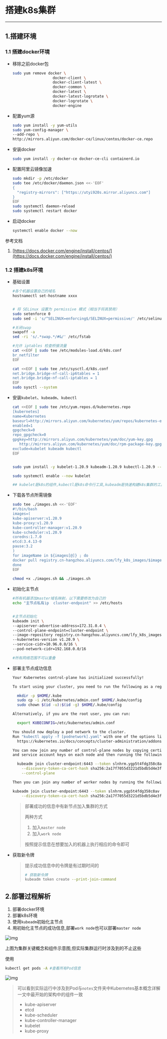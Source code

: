 # 搭建k8s集群

---

## 1.搭建环境

### 1.1 搭建docker环境

- 移除之前docker包

  ``` bash
  sudo yum remove docker \
                    docker-client \
                    docker-client-latest \
                    docker-common \
                    docker-latest \
                    docker-latest-logrotate \
                    docker-logrotate \
                    docker-engine
  ```

  

- 配置yum源

  ```bash
  sudo yum install -y yum-utils
  sudo yum-config-manager \
  --add-repo \
  http://mirrors.aliyun.com/docker-ce/linux/centos/docker-ce.repo
  ```

  

- 安装docker

  ```bash
  sudo yum install -y docker-ce docker-ce-cli containerd.io
  ```

  

- 配置阿里云镜像加速

  ```bash
  sudo mkdir -p /etc/docker
  sudo tee /etc/docker/daemon.json <<-'EOF'
  {
    "registry-mirrors": ["https://utyi920s.mirror.aliyuncs.com"]
  }
  EOF
  sudo systemctl daemon-reload
  sudo systemctl restart docker
  ```

  

- 启动docker

  ```bash
  systemctl enable docker --now
  ```

  

参考文档

1. [https://docs.docker.com/engine/install/centos/](https://docs.docker.com/engine/install/centos/)

### 1.2 搭建k8s环境

- 基础设置

  ```bash
  #各个机器设置自己的域名
  hostnamectl set-hostname xxxx
  
  
  # 将 SELinux 设置为 permissive 模式（相当于将其禁用）
  sudo setenforce 0
  sudo sed -i 's/^SELINUX=enforcing$/SELINUX=permissive/' /etc/selinux/config
  
  #关闭swap
  swapoff -a  
  sed -ri 's/.*swap.*/#&/' /etc/fstab
  
  #允许 iptables 检查桥接流量
  cat <<EOF | sudo tee /etc/modules-load.d/k8s.conf
  br_netfilter
  EOF
  
  cat <<EOF | sudo tee /etc/sysctl.d/k8s.conf
  net.bridge.bridge-nf-call-ip6tables = 1
  net.bridge.bridge-nf-call-iptables = 1
  EOF
  sudo sysctl --system
  
  ```

  

- 安装`kubelet`、`kubeadm`、`kubectl`

  ```bash
  cat <<EOF | sudo tee /etc/yum.repos.d/kubernetes.repo
  [kubernetes]
  name=Kubernetes
  baseurl=http://mirrors.aliyun.com/kubernetes/yum/repos/kubernetes-el7-x86_64
  enabled=1
  gpgcheck=0
  repo_gpgcheck=0
  gpgkey=http://mirrors.aliyun.com/kubernetes/yum/doc/yum-key.gpg
     http://mirrors.aliyun.com/kubernetes/yum/doc/rpm-package-key.gpg
  exclude=kubelet kubeadm kubectl
  EOF
  
  
  sudo yum install -y kubelet-1.20.9 kubeadm-1.20.9 kubectl-1.20.9 --disableexcludes=kubernetes
  
  sudo systemctl enable --now kubelet
  
  ## kubelet是k8s的组件,kubectl是k8s命令行工具,kubeadm是快速构建k8s集群的工具
  ```

  

- 下载各节点所需镜像

  ```bash
  sudo tee ./images.sh <<-'EOF'
  #!/bin/bash
  images=(
  kube-apiserver:v1.20.9
  kube-proxy:v1.20.9
  kube-controller-manager:v1.20.9
  kube-scheduler:v1.20.9
  coredns:1.7.0
  etcd:3.4.13-0
  pause:3.2
  )
  for imageName in ${images[@]} ; do
  docker pull registry.cn-hangzhou.aliyuncs.com/lfy_k8s_images/$imageName
  done
  EOF
     
  chmod +x ./images.sh && ./images.sh
  ```

  

- 初始化主节点

  ```bash
  #所有机器添加master域名映射，以下需要修改为自己的
  echo "主节点私有ip  cluster-endpoint" >> /etc/hosts
  
  
  #主节点初始化
  kubeadm init \
  --apiserver-advertise-address=172.31.0.4 \
  --control-plane-endpoint=cluster-endpoint \
  --image-repository registry.cn-hangzhou.aliyuncs.com/lfy_k8s_images \
  --kubernetes-version v1.20.9 \
  --service-cidr=10.96.0.0/16 \
  --pod-network-cidr=192.168.0.0/16
  
  #所有网络范围不可以重叠
  
  
  ```

  

- 部署主节点成功信息

  ```bash
  Your Kubernetes control-plane has initialized successfully!
  
  To start using your cluster, you need to run the following as a regular user:
  
    mkdir -p $HOME/.kube
    sudo cp -i /etc/kubernetes/admin.conf $HOME/.kube/config
    sudo chown $(id -u):$(id -g) $HOME/.kube/config
  
  Alternatively, if you are the root user, you can run:
  
    export KUBECONFIG=/etc/kubernetes/admin.conf
  
  You should now deploy a pod network to the cluster.
  Run "kubectl apply -f [podnetwork].yaml" with one of the options listed at:
    https://kubernetes.io/docs/concepts/cluster-administration/addons/
  
  You can now join any number of control-plane nodes by copying certificate authorities
  and service account keys on each node and then running the following as root:
  
    kubeadm join cluster-endpoint:6443 --token slnhrm.ygp5t4fdg358c8av \
      --discovery-token-ca-cert-hash sha256:2a17f7055d3221d5bdb5d4e3fbe9024487b5ad36836a7d655aa25042f20dce62 \
      --control-plane 
  
  Then you can join any number of worker nodes by running the following on each as root:
  
  kubeadm join cluster-endpoint:6443 --token slnhrm.ygp5t4fdg358c8av \
      --discovery-token-ca-cert-hash sha256:2a17f7055d3221d5bdb5d4e3fbe9024487b5ad36836a7d655aa25042f20dce62
  ```

  

  >部署成功的信息中有新节点加入集群的方式
  >
  >两种方式
  >
  >1. 加入`master node`
  >2. 加入`work node`
  >
  >按照提示信息在想要加入的机器上执行相应的命令即可

- 获取新令牌

  >提示成功信息中的令牌是有过期时间的
  >
  >```bash
  ># 获取新令牌
  >kubeadm token create --print-join-command
  >```
  >
  >



## 2.部署过程解析

1. 部署docker环境
2. 部署k8s环境
3. 使用`kubeadm`初始化主节点
4. 用初始化主节点的成功信息,部署`work node`也可以部署`master node`

![img](./img/k8s构建简单集群.png)

上图为集群关键概念和组件示意图,但实际集群运行时涉及到的不止这些

使用

```bash
kubectl get pods -A #查看所有Pod信息
```



![img](./img/集群运行时Pod情况.png)

>可以看到实际运行中涉及到Pod与`notes`文件夹中Kubernetes基本概念详解一文中最开始的架构中的组件一致
>
>- kube-apiserver
>- etcd 
>- kube-scheduler
>- kube-controller-manager
>- kubelet
>- kube-proxy
